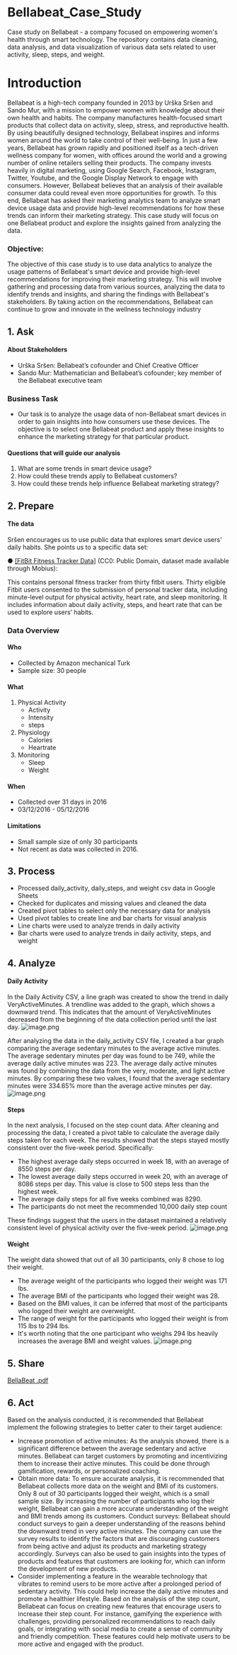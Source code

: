 # Bellabeat_Case_Study
Case study on Bellabeat - a company focused on empowering women's health through smart technology. The repository contains data cleaning, data analysis, and data visualization of various data sets related to user activity, sleep, steps, and weight. 


# Introduction 
Bellabeat is a high-tech company founded in 2013 by Urška Sršen and Sando Mur, with a mission to empower women with knowledge about their own health and habits. The company manufactures health-focused smart products that collect data on activity, sleep, stress, and reproductive health. By using beautifully designed technology, Bellabeat inspires and informs women around the world to take control of their well-being. In just a few years, Bellabeat has grown rapidly and positioned itself as a tech-driven wellness company for women, with offices around the world and a growing number of online retailers selling their products. The company invests heavily in digital marketing, using Google Search, Facebook, Instagram, Twitter, Youtube, and the Google Display Network to engage with consumers. However, Bellabeat believes that an analysis of their available consumer data could reveal even more opportunities for growth. To this end, Bellabeat has asked their marketing analytics team to analyze smart device usage data and provide high-level recommendations for how these trends can inform their marketing strategy. This case study will focus on one Bellabeat product and explore the insights gained from analyzing the data.

### Objective:
The objective of this case study is to use data analytics to analyze the usage patterns of Bellabeat's smart device and provide high-level recommendations for improving their marketing strategy. This will involve gathering and processing data from various sources, analyzing the data to identify trends and insights, and sharing the findings with Bellabeat's stakeholders. By taking action on the recommendations, Bellabeat can continue to grow and innovate in the wellness technology industry

## 1. Ask

#### About Stakeholders
- Urška Sršen: Bellabeat’s cofounder and Chief Creative Officer
- Sando Mur: Mathematician and Bellabeat’s cofounder; key member of the Bellabeat executive team

### Business Task
- Our task is to analyze the usage data of non-Bellabeat smart devices in order to gain insights into how consumers use these devices. The objective is to select one Bellabeat product and apply these insights to enhance the marketing strategy for that particular product.

#### Questions that will guide our analysis
1. What are some trends in smart device usage?
2. How could these trends apply to Bellabeat customers?
3. How could these trends help influence Bellabeat marketing strategy?

## 2. Prepare
#### The data 
Sršen encourages us to use public data that explores smart device users’ daily habits. She points us to a specific data set:

● [[FitBit Fitness Tracker Data]](https://www.kaggle.com/datasets/arashnic/fitbit) (CC0: Public Domain, dataset made available through Mobius): 

This contains personal fitness tracker from thirty fitbit users. Thirty eligible Fitbit users consented to the submission of
personal tracker data, including minute-level output for physical activity, heart rate, and sleep monitoring. It includes
information about daily activity, steps, and heart rate that can be used to explore users’ habits.

### Data Overview
#### Who
- Collected by Amazon mechanical Turk
- Sample size: 30 people

#### What 
1. Physical Activity
    - Activity
    - Intensity
    - steps
2. Physiology 
    - Calories
    - Heartrate
3. Monitoring
    - Sleep
    - Weight
    
#### When 
- Collected over 31 days in 2016
- 03/12/2016 - 05/12/2016

#### Limitations
- Small sample size of only 30 participants
- Not recent as data was collected in 2016. 

## 3. Process
- Processed daily_activity, daily_steps, and weight csv data in Google Sheets
- Checked for duplicates and missing values and cleaned the data
- Created pivot tables to select only the necessary data for analysis
- Used pivot tables to create line and bar charts for visual analysis
- Line charts were used to analyze trends in daily activity
- Bar charts were used to analyze trends in daily activity, steps, and weight

## 4. Analyze

#### Daily Activity
In the Daily Activity CSV, a line graph was created to show the trend in daily VeryActiveMinutes. A trendline was added to the graph, which shows a downward trend. This indicates that the amount of VeryActiveMinutes decreased from the beginning of the data collection period until the last day.
![image.png](attachment:565f9a8f-ade3-4821-9c32-16d80472c7c5.png)

After analyzing the data in the daily_activity CSV file, I created a bar graph comparing the average sedentary minutes to the average active minutes.
The average sedentary minutes per day was found to be 749, while the average daily active minutes was 223. The average daily active minutes was found by combining the data from the very, moderate, and light active minutes.
By comparing these two values, I found that the average sedentary minutes were 334.65% more than the average active minutes per day.
![image.png](attachment:86586c8c-04a0-426c-944f-6688049f86cf.png)

#### Steps
In the next analysis, I focused on the step count data. After cleaning and processing the data, I created a pivot table to calculate the average daily steps taken for each week. The results showed that the steps stayed mostly consistent over the five-week period. Specifically:

- The highest average daily steps occurred in week 18, with an average of 8550 steps per day.
- The lowest average daily steps occurred in week 20, with an average of 8086 steps per day. This value is close to 500 steps less than the highest week.
- The average daily steps for all five weeks combined was 8290.
- The participants do not meet the recommended 10,000 daily step count

These findings suggest that the users in the dataset maintained a relatively consistent level of physical activity over the five-week period.
![image.png](attachment:cb673928-2aa3-4d4a-b352-6c1c36aab773.png)

#### Weight
The weight data showed that out of all 30 participants, only 8 chose to log their weight.
- The average weight of the participants who logged their weight was 171 lbs.
- The average BMI of the participants who logged their weight was 28.
- Based on the BMI values, it can be inferred that most of the participants who logged their weight are overweight.
- The range of weight for the participants who logged their weight is from 115 lbs to 294 lbs.
- It's worth noting that the one participant who weighs 294 lbs heavily increases the average BMI and weight values.
![image.png](attachment:d2ce3533-7ffc-4838-af60-6f6a0422c5e5.png)
## 5. Share
[BellaBeat .pdf](https://github.com/LunaDGD/Bellabeat_Case_Study/files/11268190/BellaBeat.pdf)

## 6. Act

Based on the analysis conducted, it is recommended that Bellabeat implement the following strategies to better cater to their target audience:

- Increase promotion of active minutes: As the analysis showed, there is a significant difference between the average sedentary and active minutes. Bellabeat can target customers by promoting and incentivizing them to increase their active minutes. This could be done through gamification, rewards, or personalized coaching.
- Obtain more data: To ensure accurate analysis, it is recommended that Bellabeat collects more data on the weight and BMI of its customers. Only 8 out of 30 participants logged their weight, which is a small sample size. By increasing the number of participants who log their weight, Bellabeat can gain a more accurate understanding of the weight and BMI trends among its customers.
Conduct surveys: Bellabeat should conduct surveys to gain a deeper understanding of the reasons behind the downward trend in very active minutes. The company can use the survey results to identify the factors that are discouraging customers from being active and adjust its products and marketing strategy accordingly. Surveys can also be used to gain insights into the types of products and features that customers are looking for, which can inform the development of new products.
- Consider implementing a feature in the wearable technology that vibrates to remind users to be more active after a prolonged period of sedentary activity. This could help increase the daily active minutes and promote a healthier lifestyle.
Based on the analysis of the step count, Bellabeat can focus on creating new features that encourage users to increase their step count. For instance, gamifying the experience with challenges, providing personalized recommendations to reach daily goals, or integrating with social media to create a sense of community and friendly competition. These features could help motivate users to be more active and engaged with the product.
